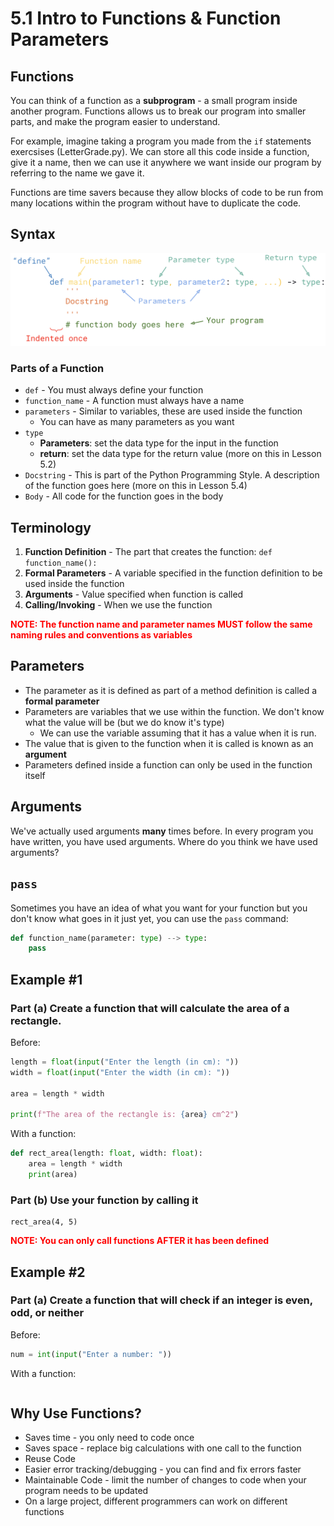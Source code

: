 # 5.1 Intro to Functions & Function Parameters

## Functions
You can think of a function as a **subprogram** - a small program inside another program. Functions allows us to break our program into smaller parts, and make the program easier to understand.

For example, imagine taking a program you made from the `if` statements exercsises (LetterGrade.py). We can store all this code inside a function, give it a name, then we can use it anywhere we want inside our program by referring to the name we gave it.

Functions are time savers because they allow blocks of code to be run from many locations within the program without have to duplicate the code.

## Syntax
![syntax](function_syntax.png)

### Parts of a Function
* `def` - You must always define your function
* `function_name` - A function must always have a name
* `parameters` - Similar to variables, these are used inside the function
  * You can have as many parameters as you want
* `type`
  * **Parameters**: set the data type for the input in the function
  * **return**: set the data type for the return value (more on this in Lesson 5.2)
* `Docstring` - This is part of the Python Programming Style. A description of the function goes here (more on this in Lesson 5.4)
* `Body` - All code for the function goes in the body

## Terminology
1. **Function Definition** - The part that creates the function: `def function_name():`
2. **Formal Parameters** - A variable specified in the function definition to be used inside the function
3. **Arguments** - Value specified when function is called
4. **Calling/Invoking** - When we use the function

<span style="color:red">
<b>NOTE: The function name and parameter names MUST follow the same naming rules and conventions as variables</b>
</span>

## Parameters
* The parameter as it is defined as part of a method definition is called a **formal parameter**
* Parameters are variables that we use within the function. We don't know what the value will be (but we do know it's type)
  * We can use the variable assuming that it has a value when it is run.
* The value that is given to the function when it is called is known as an **argument**
* Parameters defined inside a function can only be used in the function itself

## Arguments
We've actually used arguments **many** times before. In every program you have written, you have used arguments. Where do you think we have used arguments?

## `pass`
Sometimes you have an idea of what you want for your function but you don't know what goes in it just yet, you can use the `pass` command:
```python
def function_name(parameter: type) --> type:
    pass
```

## Example #1
### Part (a) Create a function that will calculate the area of a rectangle.

Before:
```python
length = float(input("Enter the length (in cm): "))
width = float(input("Enter the width (in cm): "))

area = length * width

print(f"The area of the rectangle is: {area} cm^2")
```

With a function:
```python
def rect_area(length: float, width: float):
    area = length * width
    print(area)
```

### Part (b) Use your function by calling it
```
rect_area(4, 5)
```

<span style="color:red">
<b>NOTE: You can only call functions AFTER it has been defined</b>
</span>

## Example #2
### Part (a) Create a function that will check if an integer is even, odd, or neither
Before:
```python
num = int(input("Enter a number: "))


```

With a function:
```python

```

## Why Use Functions?
- Saves time - you only need to code once
- Saves space - replace big calculations with one call to the function
- Reuse Code
- Easier error tracking/debugging - you can find and fix errors faster
- Maintainable Code - limit the number of changes to code when your program needs to be updated
- On a large project, different programmers can work on different functions
